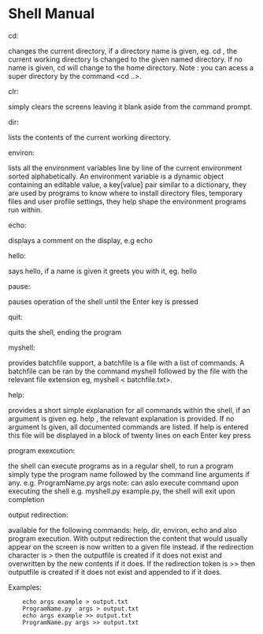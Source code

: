 # Shell Manual

cd:

changes the current directory, if a directory name is given, eg. cd  <directory>, the current 
working directory Is changed to the given named directory. If no name is given, cd will change 
to the home directory. Note : you can acess a super directory by the command <cd ..>.

clr:

simply clears the screens leaving it blank aside from the command prompt.

dir:

lists the contents of the current working directory.

environ:

lists all the environment variables line by line of the current environment sorted 
alphabetically.
An environment variable is a dynamic object containing an editable value, a key[value] pair
similar to a dictionary, they are used by programs to know where to install directory files, 
temporary files and user profile settings, they help shape the environment programs run within.

echo:

displays a comment on the display, e.g echo <example>

hello:

says hello, if a name is given it greets you with it, eg. hello <Donal>

pause:

pauses operation of the shell until the Enter key is pressed

quit:

quits the shell, ending the program

myshell:

provides batchfile support, a batchfile is a file with a list of commands. A batchfile can be 
ran by the command myshell followed by the file with the relevant file extension eg, myshell <
batchfile.txt>.

help:

provides a short simple explanation for all commands within the shell, if an argument is given
 eg. help <topic>, the relevant explanation is provided. If no argument Is given, all 
 documented commands are listed.
If help <more> is entered this file will be displayed in a block of twenty lines on each Enter 
key press

program exexcution:

the shell can execute programs as in a regular shell, to run a program simply type the program 
name followed by the command line arguments if any.
e.g. ProgramName.py args
note: can aslo execute command upon executing the shell e.g. myshell.py example.py, the shell
will exit upon completion

output redirection:

available for the following commands: help, dir, environ, echo and also program execution.
With output redirection the content that would usually appear on the screen is now written to 
a given file instead.
if the redirection character is > then the outputfile is created if it does not exist and 
overwritten by the new contents if it does. 
If the redirection token is >> then outputfile is created if it does not exist and appended to 
if it does.

Examples:

		echo args example > output.txt
		ProgramName.py  args > output.txt
		echo args example >> output.txt
		ProgramName.py args >> output.txt
